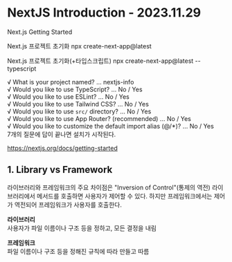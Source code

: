# NextJS Introduction - 2023.11.29
Next.js Getting Started

Next.js 프로젝트 초기화
npx create-next-app@latest

Next.js 프로젝트 초기화(+타입스크립트)
npx create-next-app@latest --typescript

√ What is your project named? ... nextjs-info  
√ Would you like to use TypeScript? ... No / Yes  
√ Would you like to use ESLint? ... No / Yes  
√ Would you like to use Tailwind CSS? ... No / Yes  
√ Would you like to use `src/` directory? ... No / Yes  
√ Would you like to use App Router? (recommended) ... No / Yes  
√ Would you like to customize the default import alias (@/*)? ... No / Yes    
7개의 질문에 답이 끝나면 설치가 시작된다.  

https://nextjs.org/docs/getting-started

## 1. **Library vs Framework**
라이브러리와 프레임워크의 주요 차이점은 "Inversion of Control"(통제의 역전)
라이브러리에서 메서드를 호출하면 사용자가 제어할 수 있다. 하지만 프레임워크에서는 제어가 역전되어 프레임워크가 사용자를 호출한다.

**라이브러리**   
사용자가 파일 이름이나 구조 등을 정하고, 모든 결정을 내림

**프레임워크**  
파일 이름이나 구조 등을 정해진 규칙에 따라 만들고 따름